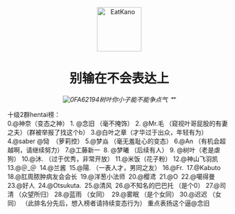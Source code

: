 <p align="center">
  <a href="https://www.huya.com/ye4655"><img src="https://s1.328888.xyz/2022/07/17/NUgJE.webp" width="100" height="100" alt="EatKano"></a>
</p>
<div align="center">

# 别输在不会表达上

_![0FA62194](https://user-images.githubusercontent.com/22928148/179388228-3da9f8fd-0f9c-4a66-bf69-ebea7d8cc119.png)树叶你小子能不能争点气 艹_

</div>
十级2群hentai榜：<br>
0.@神奈（变态之神）  
1. @念旧 （毫不掩饰）  
2. @Mr.毛 （窥视叶哥屁股的有妻之夫）（群被举报了找这个b）  
3.@白叶之章（才华过于出众，年轻有为）  
4.@saber @恸  （萝莉控）  
5.@梦焱 （毫无羞耻心的变态）  
6.@An （有机会超越啊，请继续努力）  
7.@工藤新一   
8. @梦曦 （后续有人）  
9. @树叶（老是虐狗）  
10.@沐. （过于优秀，非常开放）  
11.@米饭（花子粉）  
12.@神山飞羽凯   
13.@＠_＠   
14.@兰酱   
15.@陽. （一表人才，男同之友）  
16.@Fr.   
17.@Kabuto   
18.@肛周脓肿病友会会长   
19.@洋葱小法师   
20.@樱鸢   
21.@O   
22.@噶得曼   
23.@好人   
24.@Otsukuta.   
25.@清风   
26.@不知名的巴巴托 （是个0）  
27.@司清 （众望所归）  
28.@蓝雨 （女同）   
29.@雾眠 （是个女同）  
30.@迟迟 （女同）  
（此排名分先后，想入榜者请持续变态行为）  
重点表扬这个逼@念旧   
